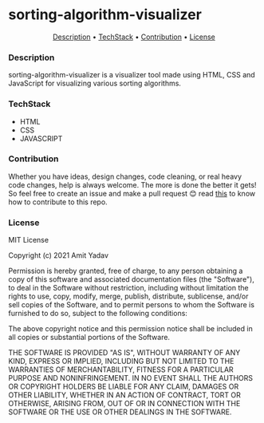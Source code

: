 # sorting-algorithm-visualizer
<p align="center">
    <a href="#description">Description</a> &bull; 
    <a href="#techstack">TechStack</a> &bull;  
    <a href="#contribution">Contribution</a> &bull;  
    <a href="#license">License</a>
</p>

### Description
sorting-algorithm-visualizer is a visualizer tool made using HTML, CSS and JavaScript for visualizing various sorting algorithms.<br>

### TechStack

* HTML 
* CSS
* JAVASCRIPT

### Contribution

Whether you have ideas, design changes, code cleaning, or real heavy code changes, help is always welcome. The more is done the better it gets! So feel free to create an issue and make a pull request 😊
read [this](CONTRIBUTION.md) to know how to contribute to this repo.

### License
MIT License

Copyright (c) 2021 Amit Yadav

Permission is hereby granted, free of charge, to any person obtaining a copy
of this software and associated documentation files (the "Software"), to deal
in the Software without restriction, including without limitation the rights
to use, copy, modify, merge, publish, distribute, sublicense, and/or sell
copies of the Software, and to permit persons to whom the Software is
furnished to do so, subject to the following conditions:

The above copyright notice and this permission notice shall be included in all
copies or substantial portions of the Software.

THE SOFTWARE IS PROVIDED "AS IS", WITHOUT WARRANTY OF ANY KIND, EXPRESS OR
IMPLIED, INCLUDING BUT NOT LIMITED TO THE WARRANTIES OF MERCHANTABILITY,
FITNESS FOR A PARTICULAR PURPOSE AND NONINFRINGEMENT. IN NO EVENT SHALL THE
AUTHORS OR COPYRIGHT HOLDERS BE LIABLE FOR ANY CLAIM, DAMAGES OR OTHER
LIABILITY, WHETHER IN AN ACTION OF CONTRACT, TORT OR OTHERWISE, ARISING FROM,
OUT OF OR IN CONNECTION WITH THE SOFTWARE OR THE USE OR OTHER DEALINGS IN THE
SOFTWARE.


